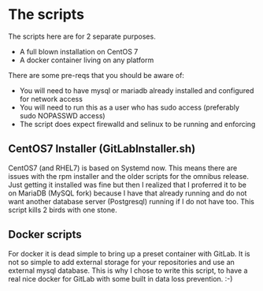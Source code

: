 # The scripts
The scripts here are for 2 separate purposes. 
* A full blown installation on CentOS 7
* A docker container living on any platform

There are some pre-reqs that you should be aware of:
* You will need to have mysql or mariadb already installed and configured for network access
* You will need to run this as a user who has sudo access (preferably sudo NOPASSWD access)
* The script does expect firewalld and selinux to be running and enforcing

## CentOS7 Installer (GitLabInstaller.sh)
CentOS7 (and RHEL7) is based on Systemd now. This means there are issues with the rpm installer and the older scripts for the omnibus release. Just getting it installed was fine but then I realized that I proferred it to be on MariaDB (MySQL fork) because I have that already running and do not want another database server (Postgresql) running if I do not have too. This script kills 2 birds with one stone.  

## Docker scripts
For docker it is dead simple to bring up a preset container with GitLab. It is not so simple to add external storage for your repositories and use an external mysql database. This is why I chose to write this script, to have a real nice docker for GitLab with some built in data loss prevention. :-)


